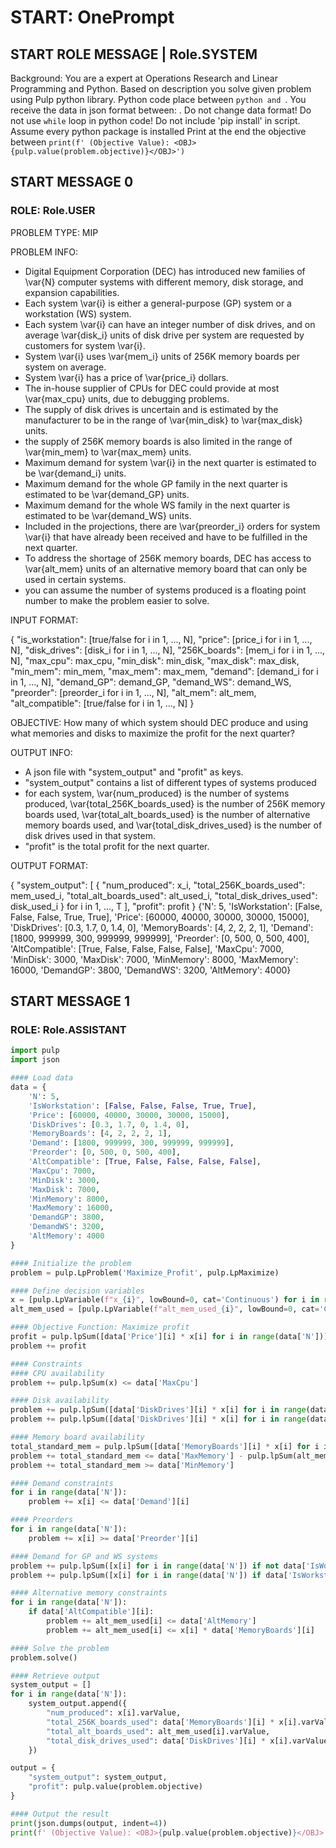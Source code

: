 # START: OnePrompt 
## START ROLE MESSAGE | Role.SYSTEM 
Background: You are a expert at Operations Research and Linear Programming and Python. Based on description you solve given problem using Pulp python library. Python code place between ```python and ```. You receive the data in json format between: <DATA></DATA>. Do not change data format! Do not use `while` loop in python code! Do not include 'pip install' in script. Assume every python package is installed Print at the end the objective between <OBJ></OBJ> `print(f' (Objective Value): <OBJ>{pulp.value(problem.objective)}</OBJ>')`  
## START MESSAGE 0 
### ROLE: Role.USER
<DESCRIPTION>
PROBLEM TYPE: MIP

PROBLEM INFO:

- Digital Equipment Corporation (DEC) has introduced new families of \var{N} computer systems with different memory, disk storage, and expansion capabilities.
- Each system \var{i} is either a general-purpose (GP) system or a workstation (WS) system.
- Each system \var{i} can have an integer number of disk drives, and on average \var{disk_i} units of disk drive per system are requested by customers for system \var{i}.
- System \var{i} uses \var{mem_i} units of 256K memory boards per system on average.
- System \var{i} has a price of \var{price_i} dollars.
- The in-house supplier of CPUs for DEC could provide at most \var{max_cpu} units, due to debugging problems.
- The supply of disk drives is uncertain and is estimated by the manufacturer to be in the range of \var{min_disk} to \var{max_disk} units.
- the supply of 256K memory boards is also limited in the range of \var{min_mem} to \var{max_mem} units.
- Maximum demand for system \var{i} in the next quarter is estimated to be \var{demand_i} units.
- Maximum demand for the whole GP family in the next quarter is estimated to be \var{demand_GP} units.
- Maximum demand for the whole WS family in the next quarter is estimated to be \var{demand_WS} units.
- Included in the projections, there are \var{preorder_i} orders for system \var{i} that have already been received and have to be fulfilled in the next quarter.
- To address the shortage of 256K memory boards, DEC has access to \var{alt_mem} units of an alternative memory board that can only be used in certain systems.
- you can assume the number of systems produced is a floating point number to make the problem easier to solve.

INPUT FORMAT:

{
    "is_workstation": [true/false for i in 1, ..., N],
    "price": [price_i for i in 1, ..., N],
    "disk_drives": [disk_i for i in 1, ..., N],
    "256K_boards": [mem_i for i in 1, ..., N],
    "max_cpu": max_cpu,
    "min_disk": min_disk,
    "max_disk": max_disk,
    "min_mem": min_mem,
    "max_mem": max_mem,
    "demand": [demand_i for i in 1, ..., N],
    "demand_GP": demand_GP,
    "demand_WS": demand_WS,
    "preorder": [preorder_i for i in 1, ..., N],
    "alt_mem": alt_mem,
    "alt_compatible": [true/false for i in 1, ..., N]
}



OBJECTIVE: How many of which system should DEC produce and using what memories and disks to maximize the profit for the next quarter?


OUTPUT INFO:
- A json file with "system_output" and "profit" as keys.
- "system_output" contains a list of different types of systems produced 
- for each system, \var{num_produced} is the number of systems produced, \var{total_256K_boards_used} is the number of 256K memory boards used, \var{total_alt_boards_used} is the number of alternative memory boards used, and \var{total_disk_drives_used} is the number of disk drives used in that system.
- "profit" is the total profit for the next quarter.

OUTPUT FORMAT:

{
    "system_output": [
        {
            "num_produced": x_i,
            "total_256K_boards_used": mem_used_i,
            "total_alt_boards_used": alt_used_i,
            "total_disk_drives_used": disk_used_i
        }
        for i in 1, ..., T
    ],
    "profit": profit
}
</DESCRIPTION>
<DATA>
{'N': 5, 'IsWorkstation': [False, False, False, True, True], 'Price': [60000, 40000, 30000, 30000, 15000], 'DiskDrives': [0.3, 1.7, 0, 1.4, 0], 'MemoryBoards': [4, 2, 2, 2, 1], 'Demand': [1800, 999999, 300, 999999, 999999], 'Preorder': [0, 500, 0, 500, 400], 'AltCompatible': [True, False, False, False, False], 'MaxCpu': 7000, 'MinDisk': 3000, 'MaxDisk': 7000, 'MinMemory': 8000, 'MaxMemory': 16000, 'DemandGP': 3800, 'DemandWS': 3200, 'AltMemory': 4000}</DATA>


## START MESSAGE 1 
### ROLE: Role.ASSISTANT
```python
import pulp
import json

#### Load data
data = {
    'N': 5,
    'IsWorkstation': [False, False, False, True, True],
    'Price': [60000, 40000, 30000, 30000, 15000],
    'DiskDrives': [0.3, 1.7, 0, 1.4, 0],
    'MemoryBoards': [4, 2, 2, 2, 1],
    'Demand': [1800, 999999, 300, 999999, 999999],
    'Preorder': [0, 500, 0, 500, 400],
    'AltCompatible': [True, False, False, False, False],
    'MaxCpu': 7000,
    'MinDisk': 3000,
    'MaxDisk': 7000,
    'MinMemory': 8000,
    'MaxMemory': 16000,
    'DemandGP': 3800,
    'DemandWS': 3200,
    'AltMemory': 4000
}

#### Initialize the problem
problem = pulp.LpProblem('Maximize_Profit', pulp.LpMaximize)

#### Define decision variables
x = [pulp.LpVariable(f"x_{i}", lowBound=0, cat='Continuous') for i in range(data['N'])]
alt_mem_used = [pulp.LpVariable(f"alt_mem_used_{i}", lowBound=0, cat='Continuous') for i in range(data['N'])]

#### Objective Function: Maximize profit
profit = pulp.lpSum([data['Price'][i] * x[i] for i in range(data['N'])])
problem += profit

#### Constraints
#### CPU availability
problem += pulp.lpSum(x) <= data['MaxCpu']

#### Disk availability
problem += pulp.lpSum([data['DiskDrives'][i] * x[i] for i in range(data['N'])]) <= data['MaxDisk']
problem += pulp.lpSum([data['DiskDrives'][i] * x[i] for i in range(data['N'])]) >= data['MinDisk']

#### Memory board availability
total_standard_mem = pulp.lpSum([data['MemoryBoards'][i] * x[i] for i in range(data['N'])])
problem += total_standard_mem <= data['MaxMemory'] - pulp.lpSum(alt_mem_used)
problem += total_standard_mem >= data['MinMemory']

#### Demand constraints
for i in range(data['N']):
    problem += x[i] <= data['Demand'][i]

#### Preorders
for i in range(data['N']):
    problem += x[i] >= data['Preorder'][i]

#### Demand for GP and WS systems
problem += pulp.lpSum([x[i] for i in range(data['N']) if not data['IsWorkstation'][i]]) <= data['DemandGP']
problem += pulp.lpSum([x[i] for i in range(data['N']) if data['IsWorkstation'][i]]) <= data['DemandWS']

#### Alternative memory constraints
for i in range(data['N']):
    if data['AltCompatible'][i]:
        problem += alt_mem_used[i] <= data['AltMemory']
        problem += alt_mem_used[i] <= x[i] * data['MemoryBoards'][i]

#### Solve the problem
problem.solve()

#### Retrieve output
system_output = []
for i in range(data['N']):
    system_output.append({
        "num_produced": x[i].varValue,
        "total_256K_boards_used": data['MemoryBoards'][i] * x[i].varValue - alt_mem_used[i].varValue,
        "total_alt_boards_used": alt_mem_used[i].varValue,
        "total_disk_drives_used": data['DiskDrives'][i] * x[i].varValue
    })

output = {
    "system_output": system_output,
    "profit": pulp.value(problem.objective)
}

#### Output the result
print(json.dumps(output, indent=4))
print(f' (Objective Value): <OBJ>{pulp.value(problem.objective)}</OBJ>')
```

